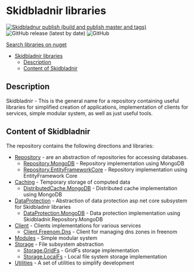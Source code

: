 # Skidbladnir libraries

[![Skidbladnur publish (build and publish master and tags)](https://github.com/AMEST/Skidbladnir/actions/workflows/main.yml/badge.svg)](https://github.com/AMEST/Skidbladnir/actions/workflows/main.yml)
![GitHub release (latest by date)](https://img.shields.io/github/v/release/amest/Skidbladnir)
![GitHub](https://img.shields.io/github/license/amest/Skidbladnir)

[Search libraries on nuget](https://www.nuget.org/packages?q=Skidbladnir)

- [Skidbladnir libraries](#skidbladnir-libraries)
  - [Description](#description)
  - [Content of Skidbladnir](#content-of-skidbladnir)

## Description

Skidbladnir - This is the general name for a repository containing useful libraries for simplified creation of applications, implementation of clients for services, simple modular system, as well as just useful tools.

## Content of Skidbladnir

The repository contains the following directions and libraries:

- [Repository](src/Repository/README.md) - are an abstraction of repositories for accessing databases.
  - [Repository.MongoDB](src/Repository/Skidbladnir.Repository.MongoDB/README.md) - Repository implementation using MongoDB
  - [Repository.EntityFrameworkCore](src/Repository/Skidbladnir.Repository.EntityFrameworkCore/README.md) - Repository implementation using EntityFramework Core
- [Caching](src/Caching/README.md) - Temporary storage of computed data
  - [DistributedCache.MongoDB](src/Caching/Skidbladnir.Caching.Distributed.MongoDB/README.md) - Distributed cache implementation using MongoDB
- [DataProtection](src/DataProtection/README.md) - Abstraction of data protection asp net core subsystem for Skidbladnir libraries
  - [DataProtection.MongoDB](src/DataProtection/Skidbladnir.DataProtection.MongoDb/README.md) - Data protection implementation using Skidbladnir.Repository.MongoDB
- [Client](src/Client/README.md) - Clients implementations for various services
  - [Client.Freenom.Dns](src/Client/Skidbladnir.Client.Freenom.Dns/README.md) - Client for managing dns zones in freenom
- [Modules](src/Modules/Skidbladnir.Modules/README.md) - Simple modular system
- [Storage](src/Storage/README.md) - File subsystem abstraction
  - [Storage.GridFs](src/Storage/Skidbladnir.Storage.GridFS/README.md) - GridFs storage implementation
  - [Storage.LocalFs](src/Storage/Skidbladnir.Storage.LocalFileStorage/README.md) - Local file system storage implementation
- [Utilities](src/Utility/Skidbladnir.Utility.Common/README.md) - A set of utilities to simplify development
